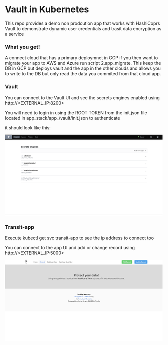# Vault in Kubernetes

This repo provides a demo non prodcution app that works with HashiCoprs Vault to demonstrate dynamic user credentials and trasit data encryption as a service 

### What you get!
A connect cloud that has a primary deploymnet in GCP if you then want to migrate your app to AWS and Azure run script 2.app_migrate. This keep the DB in GCP but deploys vault and the app in the other clouds and allows you to write to the DB but only read the data you commited from that cloud app.

### Vault
You can connect to the Vault UI and see the secrets engines enabled using http://<EXTERNAL_IP:8200>

You will need to login in using the ROOT TOKEN from the init.json file located in app_stack/app_<cloud>/vault/init.json to authenticate

it should look like this:

![](/images/vault.png)

### Transit-app

Execute kubectl get svc transit-app to see the ip address to connect too

You can connect to the app UI and add or change record using http://<EXTERNAL_IP:5000>

![](/images/tranist-app.png)
